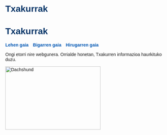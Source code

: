 # Txakurrak
<!DOCTYPE html>
<html lang="eu">
<head>
    <meta charset="UTF-8">
    <title>Sarrera</title>
    <style>
        body { font-family: Arial, sans-serif; }
        h1 { color: #003366; }
        nav a { margin-right: 10px; font-weight: bold; text-decoration: none; color: #0056b3; }
    </style>
</head>
<body>
    <h1>Txakurrak</h1>
    <nav>
        <a href="Nola eduki txakur formal bat.html">Lehen gaia</a>
        <a href="bigarren orria.html">Bigarren gaia</a>
        <a href="hirugarren orria.html">Hirugarren gaia</a>
    </nav>
    <p>Ongi etorri nire webgunera. Orrialde honetan, Txakurren informazioa haurkituko duzu.</p>
    <img src="Dachshund-Dog-Health-Problems-Comprehensive-Guide-to-Common-Issues.webp" alt="Dachshund" width="300" height="200"
</body>
</html>
